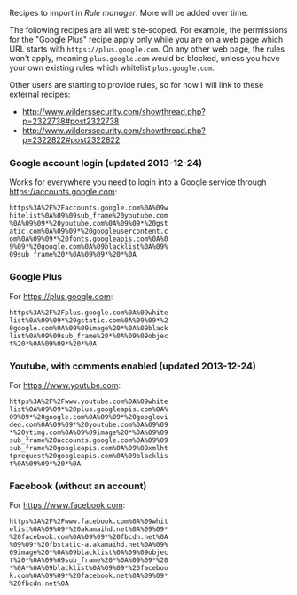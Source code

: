 Recipes to import in *Rule manager*. More will be added over time.

The following recipes are all web site-scoped. For example, the permissions for the "Google Plus" recipe apply only while you are on a web page which URL starts with `https://plus.google.com`. On any other web page, the rules won't apply, meaning `plus.google.com` would be blocked, unless you have your own existing rules which whitelist `plus.google.com`.

Other users are starting to provide rules, so for now I will link to these external recipes:

- <http://www.wilderssecurity.com/showthread.php?p=2322738#post2322738>
- <http://www.wilderssecurity.com/showthread.php?p=2322822#post2322822>

### Google account login (updated 2013-12-24)

Works for everywhere you need to login into a Google service through <https://accounts.google.com>:

    https%3A%2F%2Faccounts.google.com%0A%09w
    hitelist%0A%09%09sub_frame%20youtube.com
    %0A%09%09*%20youtube.com%0A%09%09*%20gst
    atic.com%0A%09%09*%20googleusercontent.c
    om%0A%09%09*%20fonts.googleapis.com%0A%0
    9%09*%20google.com%0A%09blacklist%0A%09%
    09sub_frame%20*%0A%09%09*%20*%0A

### Google Plus

For <https://plus.google.com>:

    https%3A%2F%2Fplus.google.com%0A%09white
    list%0A%09%09*%20gstatic.com%0A%09%09*%2
    0google.com%0A%09%09image%20*%0A%09black
    list%0A%09%09sub_frame%20*%0A%09%09objec
    t%20*%0A%09%09*%20*%0A

### Youtube, with comments enabled (updated 2013-12-24)

For <https://www.youtube.com>:

    https%3A%2F%2Fwww.youtube.com%0A%09white
    list%0A%09%09*%20plus.googleapis.com%0A%
    09%09*%20google.com%0A%09%09*%20googlevi
    deo.com%0A%09%09*%20youtube.com%0A%09%09
    *%20ytimg.com%0A%09%09image%20*%0A%09%09
    sub_frame%20accounts.google.com%0A%09%09
    sub_frame%20googleapis.com%0A%09%09xmlht
    tprequest%20googleapis.com%0A%09blacklis
    t%0A%09%09*%20*%0A

### Facebook (without an account)

For <https://www.facebook.com>:

    https%3A%2F%2Fwww.facebook.com%0A%09whit
    elist%0A%09%09*%20akamaihd.net%0A%09%09*
    %20facebook.com%0A%09%09*%20fbcdn.net%0A
    %09%09*%20fbstatic-a.akamaihd.net%0A%09%
    09image%20*%0A%09blacklist%0A%09%09objec
    t%20*%0A%09%09sub_frame%20*%0A%09%09*%20
    *%0A*%0A%09blacklist%0A%09%09*%20faceboo
    k.com%0A%09%09*%20facebook.net%0A%09%09*
    %20fbcdn.net%0A
